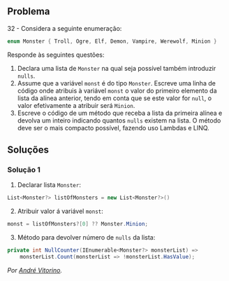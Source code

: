 ## Problema

32 - Considera a seguinte enumeração:

```cs
enum Monster { Troll, Ogre, Elf, Demon, Vampire, Werewolf, Minion }
```

Responde às seguintes questões:

1. Declara uma lista de `Monster` na qual seja possível também introduzir
   `nulls`.
2. Assume que a variável `monst` é do tipo `Monster`. Escreve uma linha de
   código onde atribuis à variável `monst` o valor do primeiro elemento da
   lista da alínea anterior, tendo em conta que se este valor for `null`, o
   valor efetivamente a atribuir será `Minion`.
3. Escreve o código de um método que receba a lista da primeira alínea e
   devolva um inteiro indicando quantos `nulls` existem na lista. O método
   deve ser o mais compacto possível, fazendo uso Lambdas e LINQ.

## Soluções

### Solução 1

1. Declarar lista `Monster`:
```cs
List<Monster?> listOfMonsters = new List<Monster?>()
```

2. Atribuir valor á variável `monst`:
```cs
monst = listOfMonsters?[0] ?? Monster.Minion;
```

3. Método para devolver número de `nulls` da lista:
```cs
private int NullCounter(IEnumerable<Monster?> monsterList) => 
    monsterList.Count(monsterList => !monsterList.HasValue);
```

*Por [André Vitorino](https://github.com/Freeze88).*